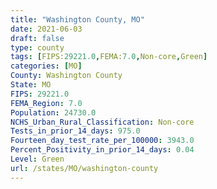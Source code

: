 ```yaml
---
title: "Washington County, MO"
date: 2021-06-03
draft: false
type: county
tags: [FIPS:29221.0,FEMA:7.0,Non-core,Green]
categories: [MO]
County: Washington County
State: MO
FIPS: 29221.0
FEMA_Region: 7.0
Population: 24730.0
NCHS_Urban_Rural_Classification: Non-core
Tests_in_prior_14_days: 975.0
Fourteen_day_test_rate_per_100000: 3943.0
Percent_Positivity_in_prior_14_days: 0.04
Level: Green
url: /states/MO/washington-county
---
```



